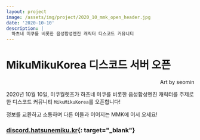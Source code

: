 ```yaml
---
layout: project
image: /assets/img/project/2020_10_mmk_open_header.jpg
date: '2020-10-10'
description: |
  하츠네 미쿠를 비롯한 음성합성엔진 캐릭터 디스코드 커뮤니티
---
```


# MikuMikuKorea 디스코드 서버 오픈

<p style="text-align: right;">Art by seomin</p>

2020년 10월 10일, 미쿠월렛즈가 하츠네 미쿠를 비롯한 음성합성엔진 캐릭터를 주제로 한 디스코드 커뮤니티 `MikuMikuKorea`를 오픈합니다!

정보를 교환하고 소통하며 다른 이들과 이어지는 MMK에 어서 오세요!

### [discord.hatsunemiku.kr](https://discord.hatsunemiku.kr){: target="_blank"}
